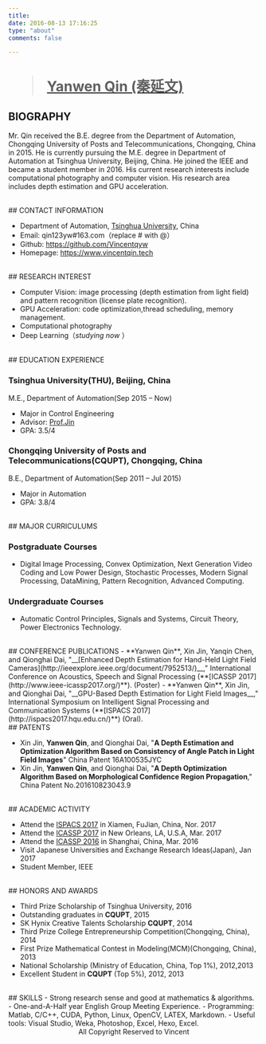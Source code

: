 ```yaml
---
title: 
date: 2016-08-13 17:16:25
type: "about"
comments: false

---
```


# [<blockquote class="blockquote-center"> Yanwen Qin (秦延文) </blockquote>](./CV_YanwenQin.pdf)


## BIOGRAPHY

Mr. Qin received the B.E. degree from the Department of Automation, Chongqing University of Posts and Telecommunications, Chongqing, China in 2015. He is currently pursuing the M.E. degree in Department of Automation at Tsinghua University, Beijing, China. He joined the IEEE and became a student member in 2016.
His current research interests include computational photography and computer vision. His research area includes depth estimation and GPU acceleration.

<br>
## CONTACT INFORMATION

 - Department of Automation, [Tsinghua University](http://www.tsinghua.edu.cn/publish/newthuen/), China 
 - Email: qin123yw#163.com（replace # with @）
 - Github: https://github.com/Vincentqyw
 - Homepage: https://www.vincentqin.tech
 
<br>
## RESEARCH INTEREST

- Computer Vision: image processing (depth estimation from light field) and pattern recognition (license plate recognition).
- GPU Acceleration: code optimization,thread scheduling, memory management.
- Computational photography
- Deep Learning（*studying now* ）

<br>
## EDUCATION EXPERIENCE
 
### Tsinghua University(THU), Beijing, China
M.E., Department of Automation(Sep 2015 – Now)
- Major in Control Engineering
- Advisor: [Prof.Jin](http://www.sz.tsinghua.edu.cn/publish/sz/139/2012/20121022091023919775632/20121022091023919775632_.html)
- GPA: 3.5/4

### Chongqing University of Posts and Telecommunications(CQUPT), Chongqing, China
B.E., Department of Automation(Sep 2011 – Jul 2015)
- Major in Automation
- GPA: 3.8/4

<br>
## MAJOR CURRICULUMS

### Postgraduate Courses
- Digital Image Processing, Convex Optimization, Next Generation Video Coding and Low Power Design, Stochastic Processes, Modern Signal Processing, DataMining, Pattern Recognition, Advanced Computing.

### Undergraduate Courses
- Automatic Control Principles, Signals and Systems, Circuit Theory, Power Electronics Technology.

<br>
## CONFERENCE PUBLICATIONS
- **Yanwen Qin**, Xin Jin, Yanqin Chen, and Qionghai Dai, "__[Enhanced Depth Estimation for Hand-Held Light Field Cameras](http://ieeexplore.ieee.org/document/7952513/)__," International Conference on Acoustics, Speech and Signal Processing (**[ICASSP 2017](http://www.ieee-icassp2017.org/)**). (Poster)
- **Yanwen Qin**, Xin Jin, and Qionghai Dai, "__GPU-Based Depth Estimation for Light Field Images__," International Symposium on Intelligent Signal Processing and Communication Systems (**[ISPACS 2017](http://ispacs2017.hqu.edu.cn/)**) (Oral).

<br>
## PATENTS

- Xin Jin, **Yanwen Qin**, and Qionghai Dai, "__A Depth Estimation and Optimization Algorithm Based on Consistency of Angle Patch in Light Field Images__" China Patent 16A100535JYC
- Xin Jin, **Yanwen Qin**, and Qionghai Dai, "__A Depth Optimization Algorithm Based on Morphological Confidence Region Propagation__," China Patent No.201610823043.9

<br>
## ACADEMIC ACTIVITY

- Attend the [ISPACS 2017](http://ispacs2017.hqu.edu.cn/) in Xiamen, FuJian, China, Nor. 2017
- Attend the [ICASSP 2017](http://www.ieee-icassp2017.org/) in New Orleans, LA, U.S.A, Mar. 2017
- Attend the [ICASSP 2016](http://www.icassp2016.org/) in Shanghai, China, Mar. 2016
- Visit Japanese Universities and Exchange Research Ideas(Japan), Jan 2017
- Student Member, IEEE


<br>
## HONORS AND AWARDS

- Third Prize Scholarship of Tsinghua University, 2016
- Outstanding graduates in **CQUPT**, 2015
- SK Hynix Creative Talents Scholarship **CQUPT**, 2014
- Third Prize College Entrepreneurship Competition(Chongqing, China), 2014
- First Prize Mathematical Contest in Modeling(MCM)(Chongqing, China), 2013
- National Scholarship (Ministry of Education, China, Top 1%), 2012,2013
- Excellent Student in **CQUPT** (Top 5%), 2012, 2013

<br>
## SKILLS
- Strong research sense and good at mathematics & algorithms.
- One-and-A-Half year English Group Meeting Experience.
- Programming: Matlab, C/C++, CUDA, Python, Linux, OpenCV, LATEX, Markdown.
- Useful tools: Visual Studio, Weka, Photoshop, Excel, Hexo, Excel.


<br>
<center>All Copyright Reserved to Vincent</center>

